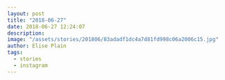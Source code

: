 ```yaml
---
layout: post
title: "2018-06-27"
date: 2018-06-27 12:24:07
description: 
image: "/assets/stories/201806/83adadf1dc4a7d81fd998c06a2006c15.jpg"
author: Elise Plain
tags: 
  - stories
  - instagram
---
```



<p></p>
